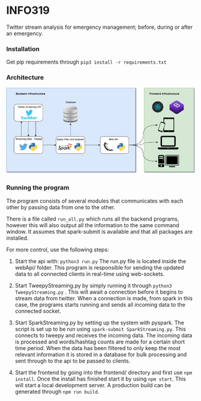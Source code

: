 # INFO319
Twitter stream analysis for emergency management; before, during or after an emergency. 

### Installation

Get pip requirements through 
``pip3 install -r requirements.txt``

### Architecture
![Dataflow](https://raw.githubusercontent.com/Lillevik/INFO319/master/model.png)


### Running the program
The program consists of several modules that communicates
with each other by passing data from one to the other.

There is a file called ``run_all.py`` which runs all the backend programs, however 
this will also output all the information to the same command window. It assumes that
spark-submit is available and that all packages are installed. 

For more control, use the following steps:

1. Start the api with: 
``python3 run.py`` The run.py file is located inside
the webApi/ folder. This program is responsible for
sending the updated data to all connected clients
in real-time using web-sockets.

2. Start TweepyStreaming.py by simply
running it through ``python3 TweepyStreaming.py``
. This will await a connection before it begins to
stream data from twitter. When a connection is made,
from spark in this case, the programs starts running
and sends all incoming data to the connected socket.

3. Start SparkStreaming.py by setting up the system with
pyspark. The script is set up to be run using 
``spark-submit SparkStreaming.py``. This connects
to tweepy and receives the incoming data. The incoming
data is processed and words/hashtag counts are made for a 
certain short time period. When the data has been filtered
to only keep the most relevant information it is stored in
a database for bulk processing and sent through to the api to be passed to
clients. 

4. Start the frontend by going into the frontend/ 
directory and first use ``npm install``. Once the 
install has finished start it by using ``npm start``.
This will start a local development server. A production
build can be generated through ``npm run build``.